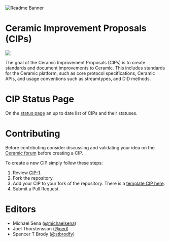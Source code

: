 ![Readme Banner](assets/general/readme-banner.png)
# Ceramic Improvement Proposals (CIPs)
[![](https://img.shields.io/badge/Chat%20on-Discord-orange.svg?style=flat)](https://discord.gg/5CZzG7V)

The goal of the Ceramic Improvement Proposals (CIPs) is to create standards and document improvements to Ceramic. This includes  standards for the Ceramic platform, such as core protocol specifications, Ceramic APIs, and usage conventions such as streamtypes, and DID methods.


# CIP Status Page
On the [status page](https://cips.ceramic.network) an up to date list of CIPs and their statuses.


# Contributing
Before contributing consider discussing and validating your idea on the [Ceramic forum](https://forum.ceramic.network/) before creating a CIP.

To create a new CIP simply follow these steps:

1. Review [CIP-1](https://cips.ceramic.network/CIPs/cip-1).
2. Fork the repository.
3. Add your CIP to your fork of the repository. There is a [template CIP here](https://github.com/ceramicnetwork/CIPs/blob/main/cip-template.md).
4. Submit a Pull Request.

# Editors
- Michael Sena ([@michaelsena](http://github.com/michaelsena))
- Joel Thorstensson ([@oed](http://github.com/oed))
- Spencer T Brody ([@stbrodfy](http://github.com/stbrody))

